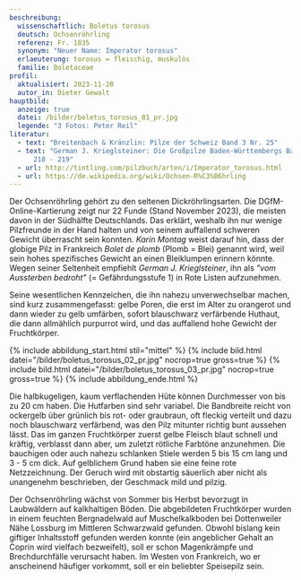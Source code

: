 ```yaml
---
beschreibung:
  wissenschaftlich: Boletus torosus
  deutsch: Ochsenröhrling
  referenz: Fr. 1835
  synonym: "Neuer Name: Imperator torosus"
  erlaeuterung: torosus = fleischig, muskulös
  familie: Boletaceae
profil:
  aktualisiert: 2023-11-28
  autor_in: Dieter Gewalt
hauptbild:
  anzeige: true
  datei: /bilder/boletus_torosus_01_pr.jpg
  legende: "3 Fotos: Peter Reil"
literatur:
  - text: "Breitenbach & Kränzlin: Pilze der Schweiz Band 3 Nr. 25"
  - text: "German J. Krieglsteiner: Die Großpilze Baden-Württembergs Band 2, Seite
      218 - 219"
  - url: http://tintling.com/pilzbuch/arten/i/Imperator_torosus.html
  - url: https://de.wikipedia.org/wiki/Ochsen-R%C3%B6hrling
---
```

Der Ochsenröhrling gehört zu den seltenen Dickröhrlingsarten. Die DGfM-Online-Kartierung zeigt nur 22 Funde (Stand November 2023), die meisten davon in der Südhälfte Deutschlands. Das erklärt, weshalb ihn nur wenige Pilzfreunde in der Hand halten und von seinem auffallend schweren Gewicht überrascht sein konnten. *Karin Montag* weist darauf hin, dass der globige Pilz in Frankreich *Bolet de plomb* (Plomb = Blei) genannt wird, weil sein hohes spezifisches Gewicht an einen Bleiklumpen erinnern könnte. Wegen seiner Seltenheit empfiehlt *German J. Krieglsteiner*, ihn als *"vom Aussterben bedroht"* (= Gefährdungsstufe 1) in Rote Listen aufzunehmen.

Seine wesentlichen Kennzeichen, die ihn nahezu unverwechselbar machen, sind kurz zusammengefasst: gelbe Poren, die erst im Alter zu orangerot und dann wieder zu gelb umfärben, sofort blauschwarz verfärbende Huthaut, die dann allmählich purpurrot wird, und das auffallend hohe Gewicht der Fruchtkörper.

{% include abbildung_start.html stil="mittel" %}
{% include bild.html datei="/bilder/boletus_torosus_02_pr.jpg" nocrop=true gross=true %}
{% include bild.html datei="/bilder/boletus_torosus_03_pr.jpg" nocrop=true gross=true %}
{% include abbildung_ende.html %}

Die halbkugeligen, kaum verflachenden Hüte können Durchmesser von bis zu 20 cm haben. Die Hutfarben sind sehr variabel. Die Bandbreite reicht von ockergelb über grünlich bis rot- oder graubraun, oft fleckig verteilt und dazu noch blauschwarz verfärbend, was den Pilz mitunter richtig bunt aussehen lässt. Das im ganzen Fruchtkörper zuerst gelbe Fleisch blaut schnell und kräftig, verblasst dann aber, um zuletzt rötliche Farbtöne anzunehmen. Die bauchigen oder auch nahezu schlanken Stiele werden 5 bis 15 cm lang und 3 - 5 cm dick. Auf gelblichem Grund haben sie eine feine rote Netzzeichnung. Der Geruch wird mit obstartig säuerlich aber nicht als unangenehm beschrieben, der Geschmack mild und pilzig.

Der Ochsenröhrling wächst von Sommer bis Herbst bevorzugt in Laubwäldern auf kalkhaltigen Böden. Die abgebildeten Fruchtkörper wurden in einem feuchten Bergnadelwald auf Muschelkalkboden bei Dottenweiler Nähe Lossburg im Mittleren Schwarzwald gefunden. Obwohl bislang kein giftiger Inhaltsstoff gefunden werden konnte (ein angeblicher Gehalt an Coprin wird vielfach bezweifelt), soll er schon Magenkrämpfe und Brechdurchfälle verursacht haben. Im Westen von Frankreich, wo er anscheinend häufiger vorkommt, soll er ein beliebter Speisepilz sein.